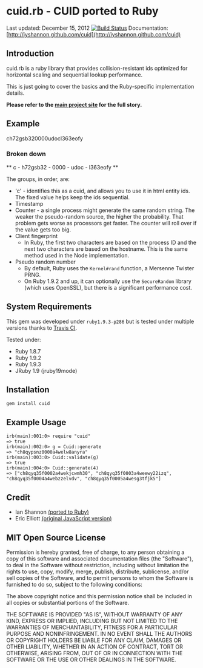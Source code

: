 # cuid.rb - CUID ported to Ruby
Last updated: December 15, 2012
[![Build Status](https://travis-ci.org/iyshannon/cuid.png)](https://travis-ci.org/iyshannon/cuid)
Documentation: [http://iyshannon.github.com/cuid](http://iyshannon.github.com/cuid)

## Introduction

cuid.rb is a ruby library that provides collision-resistant ids optimized for horizontal scaling and sequential lookup performance.

This is just going to cover the basics and the Ruby-specific implementation details.

**Please refer to the [main project site](http://usecuid.org) for the full story.**

## Example

ch72gsb320000udocl363eofy

### Broken down

** c - h72gsb32 - 0000 - udoc - l363eofy **

The groups, in order, are:

* 'c' - identifies this as a cuid, and allows you to use it in html entity ids. The fixed value helps keep the ids sequential.
* Timestamp
* Counter - a single process might generate the same random string. The weaker the pseudo-random source, the higher the probability. That problem gets worse as processors get faster. The counter will roll over if the value gets too big.
* Client fingerprint
    * In Ruby, the first two characters are based on the process ID and the next two characters are based on the hostname.  This is the same method used in the Node implementation.
* Pseudo random number
    * By default, Ruby uses the `Kernel#rand` function, a Mersenne Twister PRNG.
    * On Ruby 1.9.2 and up, it can optionally use the `SecureRandom` library (which uses OpenSSL), but there is a significant performance cost.

## System Requirements

This gem was developed under `ruby1.9.3-p286` but is tested under multiple versions thanks to [Travis CI](http://www.travis-ci.org).

Tested under:

* Ruby 1.8.7
* Ruby 1.9.2
* Ruby 1.9.3
* JRuby 1.9 (jruby19mode)

## Installation

    gem install cuid

## Example Usage

    irb(main):001:0> require "cuid" 
    => true
    irb(main):002:0> g = Cuid::generate
    => "ch8qypsnz0000a4welw8anyra"
    irb(main):003:0> Cuid::validate(g)
    => true
    irb(main):004:0> Cuid::generate(4)
    => ["ch8qyq35f0002a4wekjcwmh30", "ch8qyq35f0003a4weewy22izq", "ch8qyq35f0004a4webzzelvdv", "ch8qyq35f0005a4wesg3tfjk5"]    

## Credit

* Ian Shannon [(ported to Ruby)](http://github.com/iyshannon/cuid)
* Eric Elliott [(original JavaScript version)](http://github.com/dilvie/cuid)

## MIT Open Source License

Permission is hereby granted, free of charge, to any person obtaining a copy of this software and associated documentation files (the "Software"), to deal in the Software without restriction, including without limitation the rights to use, copy, modify, merge, publish, distribute, sublicense, and/or sell copies of the Software, and to permit persons to whom the Software is furnished to do so, subject to the following conditions:

The above copyright notice and this permission notice shall be included in all copies or substantial portions of the Software.

THE SOFTWARE IS PROVIDED "AS IS", WITHOUT WARRANTY OF ANY KIND, EXPRESS OR IMPLIED, INCLUDING BUT NOT LIMITED TO THE WARRANTIES OF MERCHANTABILITY, FITNESS FOR A PARTICULAR PURPOSE AND NONINFRINGEMENT. IN NO EVENT SHALL THE AUTHORS OR COPYRIGHT HOLDERS BE LIABLE FOR ANY CLAIM, DAMAGES OR OTHER LIABILITY, WHETHER IN AN ACTION OF CONTRACT, TORT OR OTHERWISE, ARISING FROM, OUT OF OR IN CONNECTION WITH THE SOFTWARE OR THE USE OR OTHER DEALINGS IN THE SOFTWARE.
